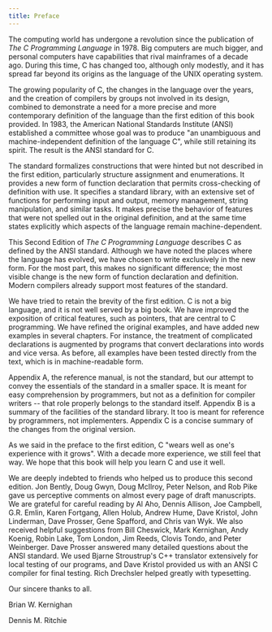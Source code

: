 ```yaml
---
title: Preface
---
```


The computing world has undergone a revolution since the publication
of _The C Programming Language_ in 1978. Big computers are much
bigger, and personal computers have capabilities that rival mainframes
of a decade ago. During this time, C has changed too, although only
modestly, and it has spread far beyond its origins as the language of
the UNIX operating system.

The growing popularity of C, the changes in the language over the
years, and the creation of compilers by groups not involved in its
design, combined to demonstrate a need for a more precise and more
contemporary definition of the language than the first edition of this
book provided. In 1983, the American National Standards Institute
(ANSI) established a committee whose goal was to produce "an
unambiguous and machine-independent definition of the language C",
while still retaining its spirit. The result is the ANSI standard for
C.

The standard formalizes constructions that were hinted but not
described in the first edition, particularly structure assignment and
enumerations. It provides a new form of function declaration that
permits cross-checking of definition with use. It specifies a standard
library, with an extensive set of functions for performing input and
output, memory management, string manipulation, and similar tasks. It
makes precise the behavior of features that were not spelled out in
the original definition, and at the same time states explicitly which
aspects of the language remain machine-dependent.

This Second Edition of _The C Programming Language_ describes C as
defined by the ANSI standard. Although we have noted the places where
the language has evolved, we have chosen to write exclusively in the
new form. For the most part, this makes no significant difference; the
most visible change is the new form of function declaration and
definition. Modern compilers already support most features of the
standard.

We have tried to retain the brevity of the first edition. C is not a
big language, and it is not well served by a big book. We have
improved the exposition of critical features, such as pointers, that
are central to C programming. We have refined the original examples,
and have added new examples in several chapters. For instance, the
treatment of complicated declarations is augmented by programs that
convert declarations into words and vice versa.  As before, all
examples have been tested directly from the text, which is in
machine-readable form.

Appendix A, the reference manual, is not the standard, but our attempt
to convey the essentials of the standard in a smaller space. It is
meant for easy comprehension by programmers, but not as a definition
for compiler writers -- that role properly belongs to the standard
itself. Appendix B is a summary of the facilities of the standard
library. It too is meant for reference by programmers, not
implementers. Appendix C is a concise summary of the changes from the
original version.

As we said in the preface to the first edition, C "wears well as
one's experience with it grows". With a decade more experience, we
still feel that way. We hope that this book will help you learn C and
use it well.

We are deeply indebted to friends who helped us to produce this second
edition. Jon Bently, Doug Gwyn, Doug McIlroy, Peter Nelson, and Rob
Pike gave us perceptive comments on almost every page of draft
manuscripts. We are grateful for careful reading by Al Aho, Dennis
Allison, Joe Campbell, G.R. Emlin, Karen Fortgang, Allen Holub, Andrew
Hume, Dave Kristol, John Linderman, Dave Prosser, Gene Spafford, and
Chris van Wyk. We also received helpful suggestions from Bill
Cheswick, Mark Kernighan, Andy Koenig, Robin Lake, Tom London, Jim
Reeds, Clovis Tondo, and Peter Weinberger. Dave Prosser answered many
detailed questions about the ANSI standard. We used Bjarne
Stroustrup's C++ translator extensively for local testing of our
programs, and Dave Kristol provided us with an ANSI C compiler for
final testing. Rich Drechsler helped greatly with typesetting.

Our sincere thanks to all.

Brian W. Kernighan

Dennis M. Ritchie
